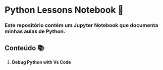 # Python Lessons Notebook 🐍

### Este repositório contém um Jupyter Notebook que documenta minhas aulas de Python.

## Conteúdo 📚

1. **Debug Python with Vs Code**